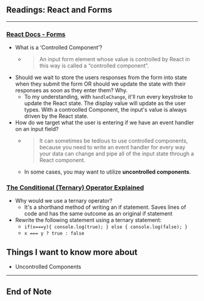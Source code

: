 ## Readings: React and Forms
***
### [React Docs - Forms](https://reactjs.org/docs/forms.html)
- What is a ‘Controlled Component’?
  * > An input form element whose value is controlled by React in this way is called a “controlled component”.
- Should we wait to store the users responses from the form into state when they submit the form OR should we update the state with their responses as soon as they enter them? Why.
  * To my understanding, with `handleChange`, it'll run every keystroke to update the React state. The display value will update as the user types. With a controolled Component, the input's value is always driven by the React state.
- How do we target what the user is entering if we have an event handler on an input field?
  * > It can sometimes be tedious to use controlled components, because you need to write an event handler for every way your data can change and pipe all of the input state through a React component.
  * In some cases, you may want to utilize **uncontrolled components**.

### [The Conditional (Ternary) Operator Explained](https://codeburst.io/javascript-the-conditional-ternary-operator-explained-cac7218beeff)
- Why would we use a ternary operator?
  * It's a shorthand method of writing an if statement. Saves lines of code and has the same outcome as an original if statement
- Rewrite the following statement using a ternary statement:
  *   `if(x===y){
 console.log(true);
  } else {
 console.log(false);
  }`
  * `x === y ? true : false`
  

## Things I want to know more about
- Uncontrolled Components
***
 ## End of Note
